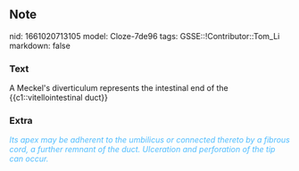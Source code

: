 ## Note
nid: 1661020713105
model: Cloze-7de96
tags: GSSE::!Contributor::Tom_Li
markdown: false

### Text
<div>
  A Meckel's diverticulum represents the intestinal end of the
  {{c1::vitellointestinal duct}}
</div>

### Extra
<div>
  <i><font color="#4FBCFF">Its apex may be adherent to the
  umbilicus or connected thereto by a fibrous cord, a further
  remnant of the duct. Ulceration and perforation of the tip can
  occur.</font></i>
</div>
